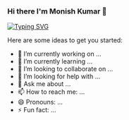 ### Hi there I'm Monish Kumar 👋

[![Typing SVG](https://readme-typing-svg.demolab.com?font=Fjalla+One&size=30&duration=4000&pause=900&color=FFFFFFC0&center=true&width=435&lines=Hi+there+mate!!!!;AI+developer+here;Lets+enjoy+the+world+of+Development)](https://git.io/typing-svg)

Here are some ideas to get you started:

- 🔭 I’m currently working on ...
- 🌱 I’m currently learning ...
- 👯 I’m looking to collaborate on ...
- 🤔 I’m looking for help with ...
- 💬 Ask me about ...
- 📫 How to reach me: ...
- 😄 Pronouns: ...
- ⚡ Fun fact: ...
